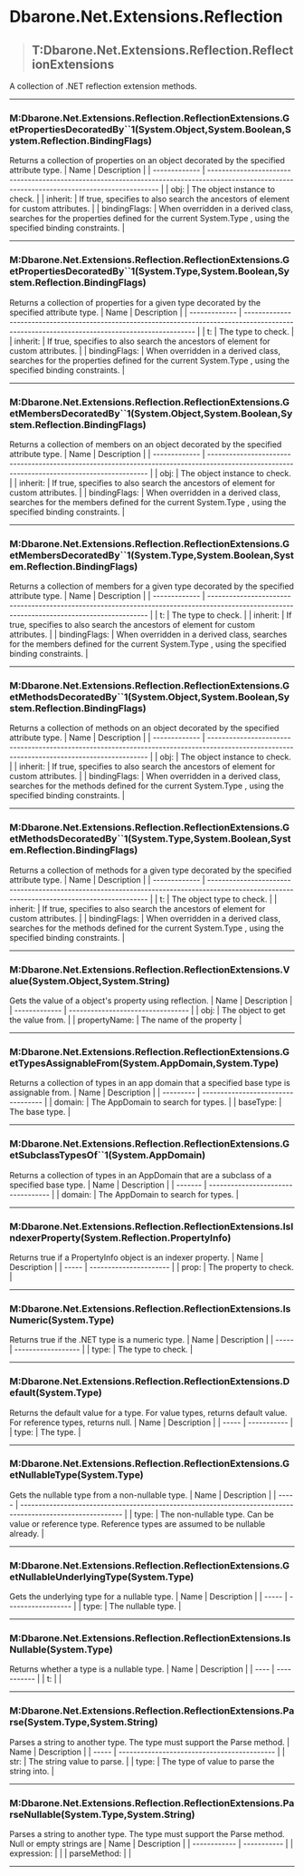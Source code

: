 # Dbarone.Net.Extensions.Reflection


>## T:Dbarone.Net.Extensions.Reflection.ReflectionExtensions

 A collection of .NET reflection extension methods. 

---
### M:Dbarone.Net.Extensions.Reflection.ReflectionExtensions.GetPropertiesDecoratedBy``1(System.Object,System.Boolean,System.Reflection.BindingFlags)
 Returns a collection of properties on an object decorated by the specified attribute type. 
| Name          | Description                                                                                                                                    |
| ------------- | ---------------------------------------------------------------------------------------------------------------------------------------------- |
| obj:          | The object instance to check.                                                                                                                  |
| inherit:      | If true, specifies to also search the ancestors of element for custom attributes.                                                              |
| bindingFlags: | When overridden in a derived class, searches for the properties defined for the current System.Type , using the specified binding constraints. |

---
### M:Dbarone.Net.Extensions.Reflection.ReflectionExtensions.GetPropertiesDecoratedBy``1(System.Type,System.Boolean,System.Reflection.BindingFlags)
 Returns a collection of properties for a given type decorated by the specified attribute type. 
| Name          | Description                                                                                                                                    |
| ------------- | ---------------------------------------------------------------------------------------------------------------------------------------------- |
| t:            | The type to check.                                                                                                                             |
| inherit:      | If true, specifies to also search the ancestors of element for custom attributes.                                                              |
| bindingFlags: | When overridden in a derived class, searches for the properties defined for the current System.Type , using the specified binding constraints. |

---
### M:Dbarone.Net.Extensions.Reflection.ReflectionExtensions.GetMembersDecoratedBy``1(System.Object,System.Boolean,System.Reflection.BindingFlags)
 Returns a collection of members on an object decorated by the specified attribute type. 
| Name          | Description                                                                                                                                 |
| ------------- | ------------------------------------------------------------------------------------------------------------------------------------------- |
| obj:          | The object instance to check.                                                                                                               |
| inherit:      | If true, specifies to also search the ancestors of element for custom attributes.                                                           |
| bindingFlags: | When overridden in a derived class, searches for the members defined for the current System.Type , using the specified binding constraints. |

---
### M:Dbarone.Net.Extensions.Reflection.ReflectionExtensions.GetMembersDecoratedBy``1(System.Type,System.Boolean,System.Reflection.BindingFlags)
 Returns a collection of members for a given type decorated by the specified attribute type. 
| Name          | Description                                                                                                                                 |
| ------------- | ------------------------------------------------------------------------------------------------------------------------------------------- |
| t:            | The type to check.                                                                                                                          |
| inherit:      | If true, specifies to also search the ancestors of element for custom attributes.                                                           |
| bindingFlags: | When overridden in a derived class, searches for the members defined for the current System.Type , using the specified binding constraints. |

---
### M:Dbarone.Net.Extensions.Reflection.ReflectionExtensions.GetMethodsDecoratedBy``1(System.Object,System.Boolean,System.Reflection.BindingFlags)
 Returns a collection of methods on an object decorated by the specified attribute type. 
| Name          | Description                                                                                                                                 |
| ------------- | ------------------------------------------------------------------------------------------------------------------------------------------- |
| obj:          | The object instance to check.                                                                                                               |
| inherit:      | If true, specifies to also search the ancestors of element for custom attributes.                                                           |
| bindingFlags: | When overridden in a derived class, searches for the methods defined for the current System.Type , using the specified binding constraints. |

---
### M:Dbarone.Net.Extensions.Reflection.ReflectionExtensions.GetMethodsDecoratedBy``1(System.Type,System.Boolean,System.Reflection.BindingFlags)
 Returns a collection of methods for a given type decorated by the specified attribute type. 
| Name          | Description                                                                                                                                 |
| ------------- | ------------------------------------------------------------------------------------------------------------------------------------------- |
| t:            | The object type to check.                                                                                                                   |
| inherit:      | If true, specifies to also search the ancestors of element for custom attributes.                                                           |
| bindingFlags: | When overridden in a derived class, searches for the methods defined for the current System.Type , using the specified binding constraints. |

---
### M:Dbarone.Net.Extensions.Reflection.ReflectionExtensions.Value(System.Object,System.String)
 Gets the value of a object's property using reflection. 
| Name          | Description                       |
| ------------- | --------------------------------- |
| obj:          | The object to get the value from. |
| propertyName: | The name of the property          |

---
### M:Dbarone.Net.Extensions.Reflection.ReflectionExtensions.GetTypesAssignableFrom(System.AppDomain,System.Type)
 Returns a collection of types in an app domain that a specified base type is assignable from. 
| Name      | Description                        |
| --------- | ---------------------------------- |
| domain:   | The AppDomain to search for types. |
| baseType: | The base type.                     |

---
### M:Dbarone.Net.Extensions.Reflection.ReflectionExtensions.GetSubclassTypesOf``1(System.AppDomain)
 Returns a collection of types in an AppDomain that are a subclass of a specified base type. 
| Name    | Description                        |
| ------- | ---------------------------------- |
| domain: | The AppDomain to search for types. |

---
### M:Dbarone.Net.Extensions.Reflection.ReflectionExtensions.IsIndexerProperty(System.Reflection.PropertyInfo)
 Returns true if a PropertyInfo object is an indexer property. 
| Name  | Description            |
| ----- | ---------------------- |
| prop: | The property to check. |

---
### M:Dbarone.Net.Extensions.Reflection.ReflectionExtensions.IsNumeric(System.Type)
 Returns true if the .NET type is a numeric type. 
| Name  | Description        |
| ----- | ------------------ |
| type: | The type to check. |

---
### M:Dbarone.Net.Extensions.Reflection.ReflectionExtensions.Default(System.Type)
 Returns the default value for a type. For value types, returns default value. For reference types, returns null. 
| Name  | Description |
| ----- | ----------- |
| type: | The type.   |

---
### M:Dbarone.Net.Extensions.Reflection.ReflectionExtensions.GetNullableType(System.Type)
 Gets the nullable type from a non-nullable type. 
| Name  | Description                                                                                                |
| ----- | ---------------------------------------------------------------------------------------------------------- |
| type: | The non-nullable type. Can be value or reference type. Reference types are assumed to be nullable already. |

---
### M:Dbarone.Net.Extensions.Reflection.ReflectionExtensions.GetNullableUnderlyingType(System.Type)
 Gets the underlying type for a nullable type. 
| Name  | Description        |
| ----- | ------------------ |
| type: | The nullable type. |

---
### M:Dbarone.Net.Extensions.Reflection.ReflectionExtensions.IsNullable(System.Type)
 Returns whether a type is a nullable type. 
| Name | Description |
| ---- | ----------- |
| t:   |             |

---
### M:Dbarone.Net.Extensions.Reflection.ReflectionExtensions.Parse(System.Type,System.String)
 Parses a string to another type. The type must support the Parse method. 
| Name  | Description                                 |
| ----- | ------------------------------------------- |
| str:  | The string value to parse.                  |
| type: | The type of value to parse the string into. |

---
### M:Dbarone.Net.Extensions.Reflection.ReflectionExtensions.ParseNullable(System.Type,System.String)
 Parses a string to another type. The type must support the Parse method. Null or empty strings are 
| Name         | Description |
| ------------ | ----------- |
| expression:  |             |
| parseMethod: |             |

---
